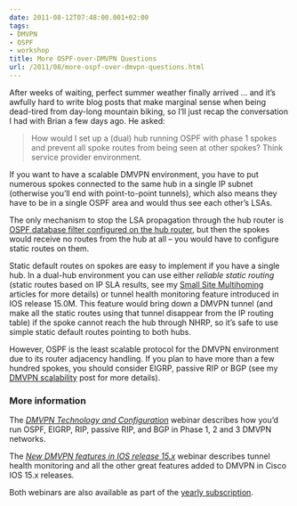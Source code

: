 ```yaml
---
date: 2011-08-12T07:48:00.001+02:00
tags:
- DMVPN
- OSPF
- workshop
title: More OSPF-over-DMVPN Questions
url: /2011/08/more-ospf-over-dmvpn-questions.html
---
```

After weeks of waiting, perfect summer weather finally arrived ... and it’s awfully hard to write blog posts that make marginal sense when being dead-tired from day-long mountain biking, so I’ll just recap the conversation I had with Brian a few days ago. He asked:

> How would I set up a (dual) hub running OSPF with phase 1 spokes and prevent all spoke routes from being seen at other spokes? Think service provider environment.

If you want to have a scalable DMVPN environment, you have to put numerous spokes connected to the same hub in a single IP subnet (otherwise you’ll end with point-to-point tunnels), which also means they have to be in a single OSPF area and would thus see each other’s LSAs.
<!--more-->
The only mechanism to stop the LSA propagation through the hub router is [OSPF database filter configured on the hub router](/kb/tag/OSPF/OSPF_Flood_Reduction_Hub_Spoke.html), but then the spokes would receive no routes from the hub at all – you would have to configure static routes on them.

Static default routes on spokes are easy to implement if you have a single hub. In a dual-hub environment you can use either *reliable static routing* (static routes based on IP SLA results, see my [Small Site Multihoming](/2009/05/small-site-multihoming-tutorial.html) articles for more details) or tunnel health monitoring feature introduced in IOS release 15.0M. This feature would bring down a DMVPN tunnel (and make all the static routes using that tunnel disappear from the IP routing table) if the spoke cannot reach the hub through NHRP, so it’s safe to use simple static default routes pointing to both hubs.

However, OSPF is the least scalable protocol for the DMVPN environment due to its router adjacency handling. If you plan to have more than a few hundred spokes, you should consider EIGRP, passive RIP or BGP (see my [DMVPN scalability](https://blog.ipspace.net/2010/10/dmvpn-scalability.html) post for more details).

### More information

The [*DMVPN Technology and Configuration*](https://www.ipspace.net/DMVPN_Technology_and_Configuration) webinar describes how you’d run OSPF, EIGRP, RIP, passive RIP, and BGP in Phase 1, 2 and 3 DMVPN networks. 

The [*New DMVPN features in IOS release 15.x*](https://www.ipspace.net/DMVPN150) webinar describes tunnel health monitoring and all the other great features added to DMVPN in Cisco IOS 15.x releases. 

Both webinars are also available as part of the [yearly subscription](https://www.ipspace.net/Subscription).
